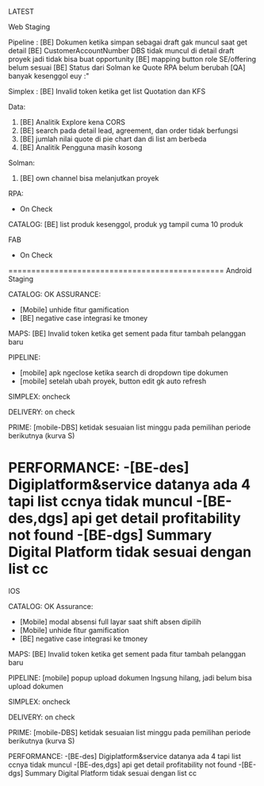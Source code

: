 LATEST

Web Staging

Pipeline : 
[BE] Dokumen ketika simpan sebagai draft gak muncul saat get detail
[BE] CustomerAccountNumber DBS tidak muncul di detail draft proyek jadi tidak bisa buat opportunity
[BE] mapping button role SE/offering  belum sesuai 
[BE] Status dari Solman ke Quote RPA belum berubah
[QA] banyak kesenggol euy :"

Simplex : 
[BE] Invalid token ketika get list Quotation dan KFS

Data:
1. [BE] Analitik Explore kena CORS
2. [BE] search pada detail lead, agreement, dan order tidak berfungsi
3. [BE] jumlah nilai quote di pie chart dan di list am berbeda
4. [BE] Analitik Pengguna masih kosong

Solman:
1. [BE] own channel bisa melanjutkan proyek

RPA:
- On Check

CATALOG: [BE] list produk kesenggol, produk yg tampil cuma 10 produk

FAB 
- On Check

===============================================
Android Staging

CATALOG: OK
ASSURANCE:
- [Mobile] unhide fitur gamification
- [BE] negative case integrasi ke tmoney

MAPS: [BE] Invalid token ketika get sement pada fitur tambah pelanggan baru

PIPELINE: 
- [mobile] apk ngeclose ketika search di dropdown tipe dokumen
- [mobile] setelah ubah proyek, button edit gk auto refresh

SIMPLEX: oncheck

DELIVERY: on check

PRIME: [mobile-DBS] ketidak sesuaian list minggu pada pemilihan periode berikutnya (kurva S)

PERFORMANCE: 
-[BE-des] Digiplatform&service datanya ada 4 tapi list ccnya tidak muncul
-[BE-des,dgs] api get detail profitability not found
-[BE-dgs] Summary Digital Platform tidak sesuai dengan list cc 
===============================================

IOS

CATALOG: OK
Assurance:
- [Mobile] modal absensi full layar saat shift absen dipilih
- [Mobile] unhide fitur gamification
- [BE] negative case integrasi ke tmoney

MAPS: [BE] Invalid token ketika get sement pada fitur tambah pelanggan baru

PIPELINE: [mobile] popup upload dokumen lngsung hilang, jadi belum bisa upload dokumen

SIMPLEX: oncheck

DELIVERY: on check

PRIME: [mobile-DBS] ketidak sesuaian list minggu pada pemilihan periode berikutnya (kurva S)

PERFORMANCE: 
-[BE-des] Digiplatform&service datanya ada 4 tapi list ccnya tidak muncul
-[BE-des,dgs] api get detail profitability not found
-[BE-dgs] Summary Digital Platform tidak sesuai dengan list cc
